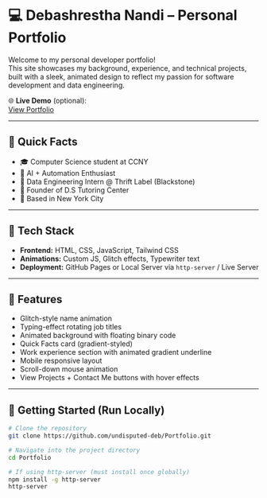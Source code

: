 # 💻 Debashrestha Nandi – Personal Portfolio

Welcome to my personal developer portfolio!  
This site showcases my background, experience, and technical projects, built with a sleek, animated design to reflect my passion for software development and data engineering.

🌐 **Live Demo** (optional):  
[View Portfolio](https://undisputed-deb.github.io/Portfolio) <!-- Update if hosting with GitHub Pages -->

---

## 📌 Quick Facts

- 🎓 Computer Science student at CCNY  
- 🧠 AI + Automation Enthusiast  
- 💼 Data Engineering Intern @ Thrift Label (Blackstone)  
- 🚀 Founder of D.S Tutoring Center  
- 📍 Based in New York City

---

## 🔨 Tech Stack

- **Frontend:** HTML, CSS, JavaScript, Tailwind CSS  
- **Animations:** Custom JS, Glitch effects, Typewriter text  
- **Deployment:** GitHub Pages or Local Server via `http-server` / Live Server

---

## 🧩 Features

- Glitch-style name animation  
- Typing-effect rotating job titles  
- Animated background with floating binary code  
- Quick Facts card (gradient-styled)  
- Work experience section with animated gradient underline  
- Mobile responsive layout  
- Scroll-down mouse animation  
- View Projects + Contact Me buttons with hover effects

---

## 🚀 Getting Started (Run Locally)

```bash
# Clone the repository
git clone https://github.com/undisputed-deb/Portfolio.git

# Navigate into the project directory
cd Portfolio

# If using http-server (must install once globally)
npm install -g http-server
http-server


